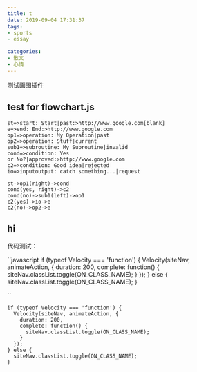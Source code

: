 ```yaml
---
title: t
date: 2019-09-04 17:31:37
tags: 
- sports
- essay

categories:
- 散文
- 心情
---
```


测试画图插件

## test for flowchart.js

```flow
st=>start: Start|past:>http://www.google.com[blank]
e=>end: End:>http://www.google.com
op1=>operation: My Operation|past
op2=>operation: Stuff|current
sub1=>subroutine: My Subroutine|invalid
cond=>condition: Yes
or No?|approved:>http://www.google.com
c2=>condition: Good idea|rejected
io=>inputoutput: catch something...|request

st->op1(right)->cond
cond(yes, right)->c2
cond(no)->sub1(left)->op1
c2(yes)->io->e
c2(no)->op2->e
```

## hi


代码测试：

``javascript
    if (typeof Velocity === 'function') {
      Velocity(siteNav, animateAction, {
        duration: 200,
        complete: function() {
          siteNav.classList.toggle(ON_CLASS_NAME);
        }
      });
    } else {
      siteNav.classList.toggle(ON_CLASS_NAME);
    }
    
``



	if (typeof Velocity === 'function') {
	  Velocity(siteNav, animateAction, {
	    duration: 200,
	    complete: function() {
	      siteNav.classList.toggle(ON_CLASS_NAME);
	    }
	  });
	} else {
	  siteNav.classList.toggle(ON_CLASS_NAME);
	}
